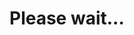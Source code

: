 <script>
var host = window.location.host;
if (host=="mirrors-zhs141.vercel.app")
{
    window.location.replace("https://zhs141.vercel.app");
} else if (host=="mrliu646.vercel.app")
{
    window.location.replace("https://mrliu646.vercel.app/index_zh.html");
} else
{
    window.location.replace("https://mrl646.github.io/index_zh.html");
}
</script>
# Please wait...
